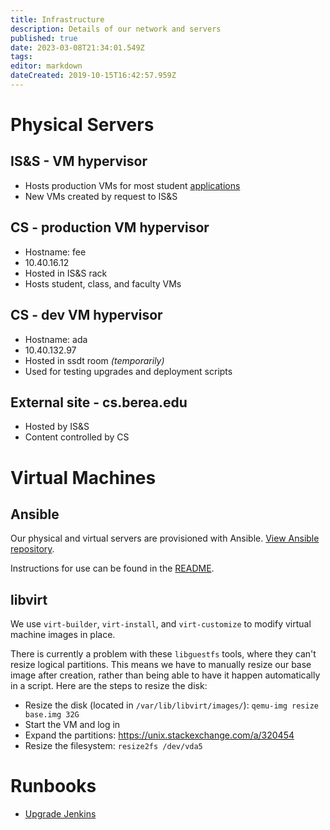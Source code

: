 ```yaml
---
title: Infrastructure
description: Details of our network and servers
published: true
date: 2023-03-08T21:34:01.549Z
tags: 
editor: markdown
dateCreated: 2019-10-15T16:42:57.959Z
---
```


# Physical Servers

## IS&S - VM hypervisor

* Hosts production VMs for most student [applications](/applications)
* New VMs created by request to IS&S

## CS - production VM hypervisor
* Hostname: fee
* 10.40.16.12
* Hosted in IS&S rack
* Hosts student, class, and faculty VMs

## CS - dev VM hypervisor
* Hostname: ada
* 10.40.132.97
* Hosted in ssdt room *(temporarily)*
* Used for testing upgrades and deployment scripts

## External site - cs.berea.edu
* Hosted by IS&S
* Content controlled by CS


# Virtual Machines

## Ansible

Our physical and virtual servers are provisioned with Ansible. [View Ansible repository](https://bitbucket.org/laborstudents/ansible_proj/src/master/). 

Instructions for use can be found in the [README](https://bitbucket.org/laborstudents/ansible_proj/src/master/README.md).

## libvirt

We use `virt-builder`, `virt-install`, and `virt-customize` to modify virtual machine images in place.

There is currently a problem with these `libguestfs` tools, where they can't resize logical partitions. This means we have to manually resize our base image after creation, rather than being able to have it happen automatically in a script. Here are the steps to resize the disk:

* Resize the disk (located in `/var/lib/libvirt/images/`): `qemu-img resize base.img 32G`
* Start the VM and log in
* Expand the partitions: https://unix.stackexchange.com/a/320454
* Resize the filesystem: `resize2fs /dev/vda5`


# Runbooks
* [Upgrade Jenkins](/runbook/upgrade-jenkins)